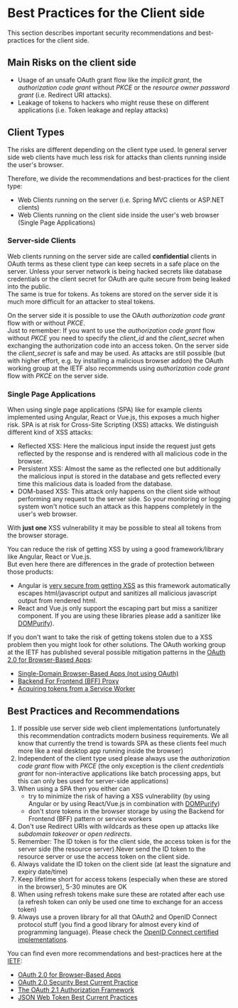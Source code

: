 # Best Practices for the Client side

This section describes important security recommendations and best-practices for the client side.

## Main Risks on the client side

* Usage of an unsafe OAuth grant flow like the _implicit grant_, the _authorization code grant_ without _PKCE_ or the _resource owner password grant_ (i.e. Redirect URI attacks).
* Leakage of tokens to hackers who might reuse these on different applications (i.e. Token leakage and replay attacks)

## Client Types

The risks are different depending on the client type used. In general server side web clients have much less risk for attacks than clients running inside the user's browser.

Therefore, we divide the recommendations and best-practices for the client type:

* Web Clients running on the server (i.e. Spring MVC clients or ASP.NET clients)
* Web Clients running on the client side inside the user's web browser (Single Page Applications)

### Server-side Clients

Web clients running on the server side are called __confidential__ clients in OAuth terms as these client type can keep secrets in a safe place on the server. Unless your server network is being hacked secrets like database credentials or the client secret for OAuth are quite secure from being leaked into the public.  
The same is true for tokens. As tokens are stored on the server side it is much more difficult for an attacker to steal tokens.

On the server side it is possible to use the OAuth _authorization code grant_ flow with or without _PKCE_.  
Just to remember: If you want to use the _authorization code grant_ flow without _PKCE_ you need to specify the _client_id_ and the _client_secret_ when exchanging the authorization code into an access token. On the server side the _client_secret_ is safe and may be used.
As attacks are still possible (but with higher effort, e.g. by installing a malicious browser addon) the OAuth working group at the IETF also recommends using _authorization code grant_ flow with _PKCE_ on the server side.

### Single Page Applications

When using single page applications (SPA) like for example clients implemented using Angular, React or Vue.js, this exposes a much higher risk.
SPA is at risk for Cross-Site Scripting (XSS) attacks. We distinguish different kind of XSS attacks:

* Reflected XSS: Here the malicious input inside the request just gets reflected by the response and is rendered with all malicious code in the browser.
* Persistent XSS: Almost the same as the reflected one but additionally the malicious input is stored in the database and gets reflected every time this malicious data is loaded from the database.
* DOM-based XSS: This attack only happens on the client side without performing any request to the server side. So your monitoring or logging system won't notice such an attack as this happens completely in the user's web browser.

With __just one__ XSS vulnerability it may be possible to steal all tokens from the browser storage. 

You can reduce the risk of getting XSS by using a good framework/library like Angular, React or Vue.js.  
But even here there are differences in the grade of protection between those products:

* Angular is [very secure from getting XSS](https://angular.io/guide/security#preventing-cross-site-scripting-xss) as this framework automatically escapes html/javascript output and sanitizes all malicious javascript output from rendered html.
* React and Vue.js only support the escaping part but miss a sanitizer component. If you are using these libraries please add a sanitizer like [DOMPurify](https://github.com/cure53/DOMPurify)).

If you don't want to take the risk of getting tokens stolen due to a XSS problem then you might look for other solutions.
The OAuth working group at the IETF has published several possible mitigation patterns in the [OAuth 2.0 for Browser-Based Apps](https://www.ietf.org/archive/id/draft-ietf-oauth-browser-based-apps-13.html):

* [Single-Domain Browser-Based Apps (not using OAuth)](https://www.ietf.org/archive/id/draft-ietf-oauth-browser-based-apps-13.html#name-single-domain-browser-based)
* [Backend For Frontend (BFF) Proxy](https://www.ietf.org/archive/id/draft-ietf-oauth-browser-based-apps-13.html#name-backend-for-frontend-bff-pr)
* [Acquiring tokens from a Service Worker](https://www.ietf.org/archive/id/draft-ietf-oauth-browser-based-apps-13.html#name-acquiring-tokens-from-a-ser)

## Best Practices and Recommendations

1. If possible use server side web client implementations (unfortunately this recommendation contradicts modern business requirements. We all know that currently the trend is towards SPA as these clients feel much more like a real desktop app running inside the browser)
2. Independent of the client type used please always use the _authorization code grant_ flow with _PKCE_ (the only exception is the _client credentials grant_ for non-interactive applications like batch processing apps, but this can only bes used for server-side applications)
3. When using a SPA then you either can 
   * try to minimize the risk of having a XSS vulnerability (by using Angular or by using React/Vue.js in combination with [DOMPurify](https://github.com/cure53/DOMPurify))
   * don't store tokens in the browser storage by using the Backend for Frontend (BFF) pattern or service workers
4. Don't use Redirect URIs with wildcards as these open up attacks like _subdomain takeover_ or _open redirects_.
5. Remember: The ID token is for the client side, the access token is for the server side (the resource server).Never send the ID token to the resource server or use the access token on the client side.
6. Always validate the ID token on the client side (at least the signature and expiry date/time)
7. Keep lifetime short for access tokens (especially when these are stored in the browser), 5-30 minutes are OK
8. When using refresh tokens make sure these are rotated after each use (a refresh token can only be used one time to exchange for an access token)
9. Always use a proven library for all that OAuth2 and OpenID Connect protocol stuff (you find a good library for almost every kind of programming language). Please check the [OpenID Connect certified implementations](https://openid.net/developers/certified/).

You can find even more recommendations and best-practices here at the [IETF](https://datatracker.ietf.org/wg/oauth/documents/):

* [OAuth 2.0 for Browser-Based Apps](https://www.ietf.org/archive/id/draft-ietf-oauth-browser-based-apps-13.html)
* [OAuth 2.0 Security Best Current Practice](https://www.ietf.org/archive/id/draft-ietf-oauth-security-topics-22.html)
* [The OAuth 2.1 Authorization Framework](https://www.ietf.org/archive/id/draft-ietf-oauth-v2-1-08.html)
* [JSON Web Token Best Current Practices](https://www.rfc-editor.org/rfc/rfc8725.html)